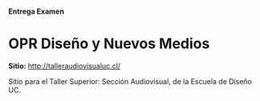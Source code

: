 #### Entrega Examen
# OPR Diseño y Nuevos Medios




**Sitio:** http://talleraudiovisualuc.cl/

Sitio para el Taller Superior: Sección Audiovisual, de la Escuela de Diseño UC.
